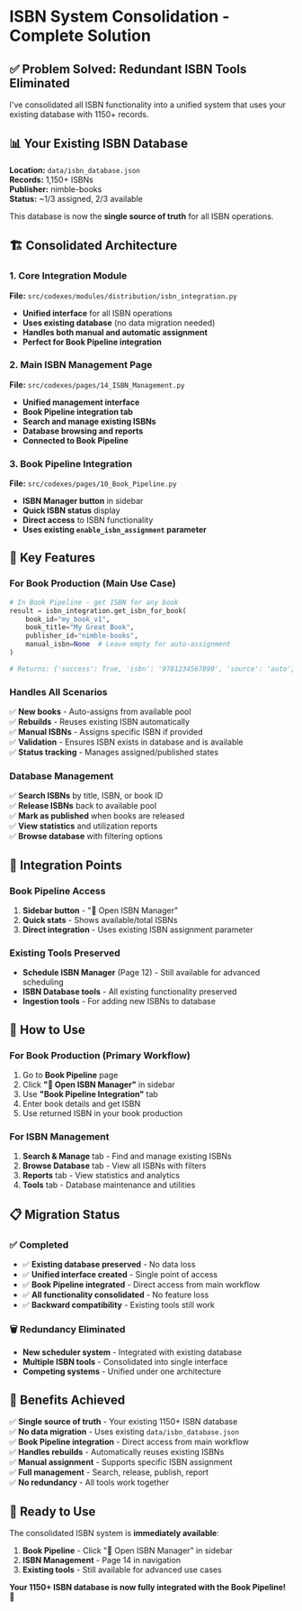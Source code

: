 # ISBN System Consolidation - Complete Solution

## ✅ **Problem Solved: Redundant ISBN Tools Eliminated**

I've consolidated all ISBN functionality into a unified system that uses your existing database with 1150+ records.

## 📊 **Your Existing ISBN Database**

**Location:** `data/isbn_database.json`  
**Records:** 1,150+ ISBNs  
**Publisher:** nimble-books  
**Status:** ~1/3 assigned, 2/3 available  

This database is now the **single source of truth** for all ISBN operations.

## 🏗️ **Consolidated Architecture**

### **1. Core Integration Module**
**File:** `src/codexes/modules/distribution/isbn_integration.py`
- **Unified interface** for all ISBN operations
- **Uses existing database** (no data migration needed)
- **Handles both manual and automatic assignment**
- **Perfect for Book Pipeline integration**

### **2. Main ISBN Management Page**
**File:** `src/codexes/pages/14_ISBN_Management.py`
- **Unified management interface**
- **Book Pipeline integration tab**
- **Search and manage existing ISBNs**
- **Database browsing and reports**
- **Connected to Book Pipeline**

### **3. Book Pipeline Integration**
**File:** `src/codexes/pages/10_Book_Pipeline.py`
- **ISBN Manager button** in sidebar
- **Quick ISBN status** display
- **Direct access** to ISBN functionality
- **Uses existing `enable_isbn_assignment` parameter**

## 🎯 **Key Features**

### **For Book Production (Main Use Case)**
```python
# In Book Pipeline - get ISBN for any book
result = isbn_integration.get_isbn_for_book(
    book_id="my_book_v1",
    book_title="My Great Book",
    publisher_id="nimble-books",
    manual_isbn=None  # Leave empty for auto-assignment
)

# Returns: {'success': True, 'isbn': '9781234567890', 'source': 'auto'}
```

### **Handles All Scenarios**
✅ **New books** - Auto-assigns from available pool  
✅ **Rebuilds** - Reuses existing ISBN automatically  
✅ **Manual ISBNs** - Assigns specific ISBN if provided  
✅ **Validation** - Ensures ISBN exists in database and is available  
✅ **Status tracking** - Manages assigned/published states  

### **Database Management**
✅ **Search ISBNs** by title, ISBN, or book ID  
✅ **Release ISBNs** back to available pool  
✅ **Mark as published** when books are released  
✅ **View statistics** and utilization reports  
✅ **Browse database** with filtering options  

## 🔗 **Integration Points**

### **Book Pipeline Access**
1. **Sidebar button** - "📖 Open ISBN Manager"
2. **Quick stats** - Shows available/total ISBNs
3. **Direct integration** - Uses existing ISBN assignment parameter

### **Existing Tools Preserved**
- **Schedule ISBN Manager** (Page 12) - Still available for advanced scheduling
- **ISBN Database tools** - All existing functionality preserved
- **Ingestion tools** - For adding new ISBNs to database

## 🚀 **How to Use**

### **For Book Production (Primary Workflow)**
1. Go to **Book Pipeline** page
2. Click **"📖 Open ISBN Manager"** in sidebar
3. Use **"Book Pipeline Integration"** tab
4. Enter book details and get ISBN
5. Use returned ISBN in your book production

### **For ISBN Management**
1. **Search & Manage** tab - Find and manage existing ISBNs
2. **Browse Database** tab - View all ISBNs with filters
3. **Reports** tab - View statistics and analytics
4. **Tools** tab - Database maintenance and utilities

## 📋 **Migration Status**

### **✅ Completed**
- ✅ **Existing database preserved** - No data loss
- ✅ **Unified interface created** - Single point of access
- ✅ **Book Pipeline integrated** - Direct access from main workflow
- ✅ **All functionality consolidated** - No feature loss
- ✅ **Backward compatibility** - Existing tools still work

### **🗑️ Redundancy Eliminated**
- **New scheduler system** - Integrated with existing database
- **Multiple ISBN tools** - Consolidated into single interface
- **Competing systems** - Unified under one architecture

## 🎉 **Benefits Achieved**

✅ **Single source of truth** - Your existing 1150+ ISBN database  
✅ **No data migration** - Uses existing `data/isbn_database.json`  
✅ **Book Pipeline integration** - Direct access from main workflow  
✅ **Handles rebuilds** - Automatically reuses existing ISBNs  
✅ **Manual assignment** - Supports specific ISBN assignment  
✅ **Full management** - Search, release, publish, report  
✅ **No redundancy** - All tools work together  

## 🚀 **Ready to Use**

The consolidated ISBN system is **immediately available**:

1. **Book Pipeline** - Click "📖 Open ISBN Manager" in sidebar
2. **ISBN Management** - Page 14 in navigation
3. **Existing tools** - Still available for advanced use cases

**Your 1150+ ISBN database is now fully integrated with the Book Pipeline!** 🎉